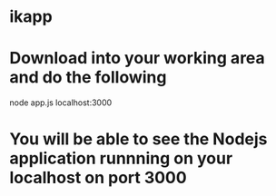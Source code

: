 # ikapp
# Download into your working area and do the following 
  node app.js
  localhost:3000
# You will be able to see the Nodejs application runnning on your localhost on port 3000
